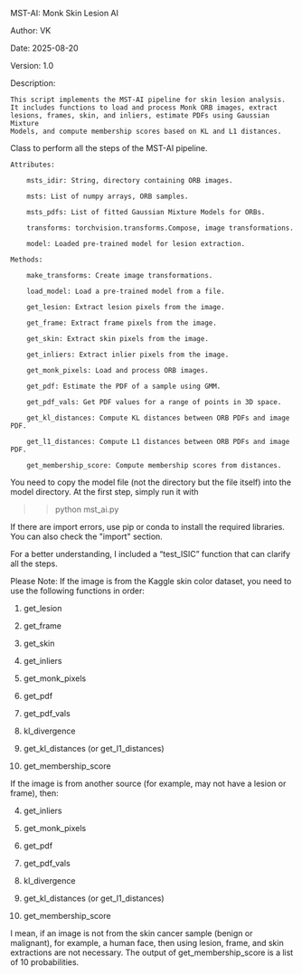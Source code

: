 MST-AI: Monk Skin Lesion AI

Author: VK

Date: 2025-08-20

Version: 1.0

Description:

    This script implements the MST-AI pipeline for skin lesion analysis.
    It includes functions to load and process Monk ORB images, extract
    lesions, frames, skin, and inliers, estimate PDFs using Gaussian Mixture
    Models, and compute membership scores based on KL and L1 distances.

Class to perform all the steps of the MST-AI pipeline.

    Attributes:
        
        msts_idir: String, directory containing ORB images.
        
        msts: List of numpy arrays, ORB samples.
        
        msts_pdfs: List of fitted Gaussian Mixture Models for ORBs.
        
        transforms: torchvision.transforms.Compose, image transformations.
        
        model: Loaded pre-trained model for lesion extraction.
    
    Methods:
    
        make_transforms: Create image transformations.
        
        load_model: Load a pre-trained model from a file.
        
        get_lesion: Extract lesion pixels from the image.
        
        get_frame: Extract frame pixels from the image.
        
        get_skin: Extract skin pixels from the image.
        
        get_inliers: Extract inlier pixels from the image.
        
        get_monk_pixels: Load and process ORB images.
        
        get_pdf: Estimate the PDF of a sample using GMM.
        
        get_pdf_vals: Get PDF values for a range of points in 3D space.
        
        get_kl_distances: Compute KL distances between ORB PDFs and image PDF.
        
        get_l1_distances: Compute L1 distances between ORB PDFs and image PDF.
        
        get_membership_score: Compute membership scores from distances.


You need to copy the model file (not the directory but the file itself) into the model directory.
At the first step, simply run it with
>> python mst_ai.py

If there are import errors, use pip or conda to install the required libraries. You can also check the "import" section.

For a better understanding, I included a “test_ISIC” function that can clarify all the steps.

Please Note:
If the image is from the Kaggle skin color dataset, you need to use the following functions in order:

1. get_lesion

2. get_frame

3. get_skin

4. get_inliers

5. get_monk_pixels

6. get_pdf

7. get_pdf_vals

8. kl_divergence

9. get_kl_distances (or get_l1_distances)

10. get_membership_score

If the image is from another source (for example, may not have a lesion or frame), then:

4. get_inliers

5. get_monk_pixels

6. get_pdf

7. get_pdf_vals

8. kl_divergence

9. get_kl_distances (or get_l1_distances)

10. get_membership_score

I mean, if an image is not from the skin cancer sample (benign or malignant), for example, a human face, then using lesion, frame, and skin extractions are not necessary.
The output of get_membership_score is a list of 10 probabilities.

